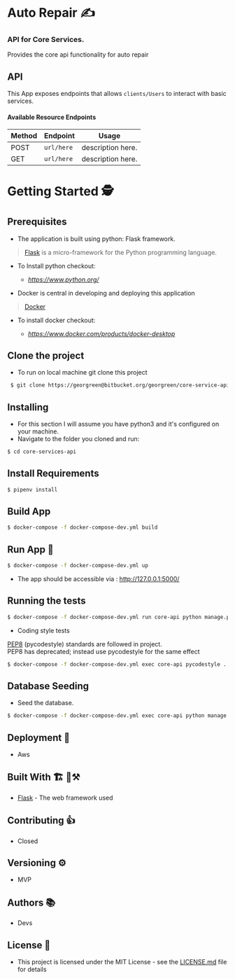 # Auto Repair ✍
### API for Core Services.

Provides the core api functionality for auto repair


## API

This App exposes endpoints that allows ```clients/Users``` to interact with basic services.


#### Available Resource Endpoints

|Method | Endpoint | Usage |
| ---- | ---- | --------------- |
|POST| `url/here` | description here.|
|GET| `url/here` | description here.|


# Getting Started 🕵


## Prerequisites
- The application is built using python: Flask framework.
>[Flask](http://flask.pocoo.org/) is a micro-framework for the Python programming language.

- To Install python checkout:

    - *https://www.python.org/*


- Docker is central in developing and deploying this application
>[Docker](https://www.docker.com/get-started)

- To install docker checkout:

    - *https://www.docker.com/products/docker-desktop*



## Clone the project
- To run on local machine git clone this project
```bash
 $ git clone https://georgreen@bitbucket.org/georgreen/core-service-api.git
```


## Installing

- For this section I will assume you have python3 and it's configured on your machine.
- Navigate to the folder you cloned and run:

```bash
$ cd core-services-api
```


## Install Requirements

```bash
$ pipenv install
```


## Build App

```bash
$ docker-compose -f docker-compose-dev.yml build
```


## Run App 🏃

```bash
$ docker-compose -f docker-compose-dev.yml up
```

- The app should be accessible via : http://127.0.0.1:5000/


## Running the tests

```bash
$ docker-compose -f docker-compose-dev.yml run core-api python manage.py test
```

- Coding style tests

[PEP8](https://pypi.org/project/pycodestyle/) (pycodestyle) standards are followed in project. </br>
PEP8 has deprecated; instead use pycodestyle for the same effect

```bash
$ docker-compose -f docker-compose-dev.yml exec core-api pycodestyle .
```


## Database Seeding

- Seed the database.

```bash
$ docker-compose -f docker-compose-dev.yml exec core-api python manage.py seed
```


## Deployment 🚀

- Aws


## Built With  🏗 🔨⚒

* [Flask](http://flask.pocoo.org/) - The web framework used


## Contributing 👍

- Closed


## Versioning ⚙

- MVP


## Authors 📚

- Devs


## License 🤝

- This project is licensed under the MIT License - see the [LICENSE.md](LICENSE.md) file for details
